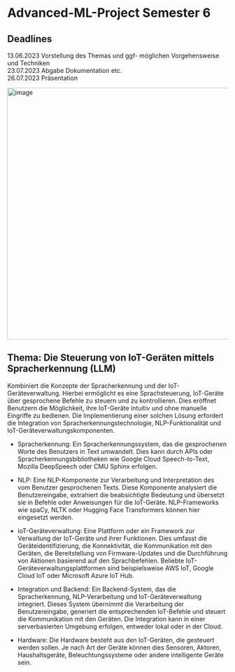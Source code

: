 # Advanced-ML-Project Semester 6

## Deadlines
13.06.2023 Vorstellung des Themas und ggf- möglichen Vorgehensweise und Techniken <br>
23.07.2023 Abgabe Dokumentation etc. <br>
26.07.2023 Präsentation

<img width="574" alt="image" src="https://github.com/Chengyi-Hua/Advanced-ML-Project/assets/96745479/97a7f7d6-13d9-4c5e-98d5-651d3b6ba9e8">

## Thema: Die Steuerung von IoT-Geräten mittels Spracherkennung (LLM)
Kombiniert die Konzepte der Spracherkennung und der IoT-Geräteverwaltung. Hierbei ermöglicht es eine Sprachsteuerung, IoT-Geräte über gesprochene Befehle zu steuern und zu kontrollieren. Dies eröffnet Benutzern die Möglichkeit, ihre IoT-Geräte intuitiv und ohne manuelle Eingriffe zu bedienen. Die Implementierung einer solchen Lösung erfordert die Integration von Spracherkennungstechnologie, NLP-Funktionalität und IoT-Geräteverwaltungskomponenten. <br>

- Spracherkennung: Ein Spracherkennungssystem, das die gesprochenen Worte des Benutzers in Text umwandelt. Dies kann durch APIs oder Spracherkennungsbibliotheken wie Google Cloud Speech-to-Text, Mozilla DeepSpeech oder CMU Sphinx erfolgen.

- NLP: Eine NLP-Komponente zur Verarbeitung und Interpretation des vom Benutzer gesprochenen Texts. Diese Komponente analysiert die Benutzereingabe, extrahiert die beabsichtigte Bedeutung und übersetzt sie in Befehle oder Anweisungen für die IoT-Geräte. NLP-Frameworks wie spaCy, NLTK oder Hugging Face Transformers können hier eingesetzt werden.

- IoT-Geräteverwaltung: Eine Plattform oder ein Framework zur Verwaltung der IoT-Geräte und ihrer Funktionen. Dies umfasst die Geräteidentifizierung, die Konnektivität, die Kommunikation mit den Geräten, die Bereitstellung von Firmware-Updates und die Durchführung von Aktionen basierend auf den Sprachbefehlen. Beliebte IoT-Geräteverwaltungsplattformen sind beispielsweise AWS IoT, Google Cloud IoT oder Microsoft Azure IoT Hub.

- Integration und Backend: Ein Backend-System, das die Spracherkennung, NLP-Verarbeitung und IoT-Geräteverwaltung integriert. Dieses System übernimmt die Verarbeitung der Benutzereingabe, generiert die entsprechenden IoT-Befehle und steuert die Kommunikation mit den Geräten. Die Integration kann in einer serverbasierten Umgebung erfolgen, entweder lokal oder in der Cloud.

- Hardware: Die Hardware besteht aus den IoT-Geräten, die gesteuert werden sollen. Je nach Art der Geräte können dies Sensoren, Aktoren, Haushaltsgeräte, Beleuchtungssysteme oder andere intelligente Geräte sein.
